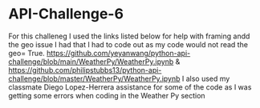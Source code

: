 # API-Challenge-6
For this challeneg I used the links listed below for help with framing andd the geo issue I had that I had to code out as my code would not read the geo= True.
https://github.com/yeyanwang/python-api-challenge/blob/main/WeatherPy/WeatherPy.ipynb & https://github.com/philipstubbs13/python-api-challenge/blob/master/WeatherPy/WeatherPy.ipynb
I also used my classmate Diego Lopez-Herrera assistance for some of the code as I was getting some errors when coding in the Weather Py section
